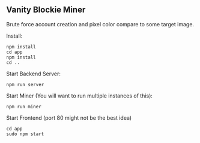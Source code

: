 Vanity Blockie Miner
----------------------------

Brute force account creation and pixel color compare to some target image.

Install:
```
npm install
cd app
npm install
cd ..
```

Start Backend Server:
```
npm run server
```

Start Miner (You will want to run multiple instances of this):
```
npm run miner
```

Start Frontend (port 80 might not be the best idea)
```
cd app
sudo npm start
```
